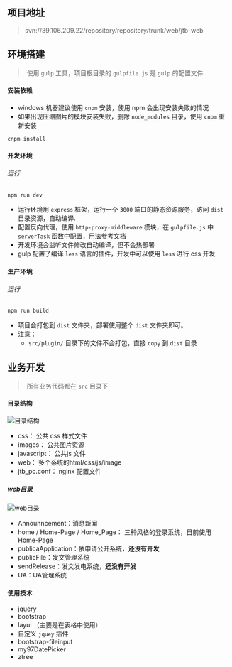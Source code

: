 ## 项目地址

> svn://39.106.209.22/repository/repository/trunk/web/jtb-web

## 环境搭建

> ​	使用 `gulp` 工具，项目根目录的 `gulpfile.js` 是 `gulp` 的配置文件

#### 安装依赖

- windows 机器建议使用 `cnpm` 安装，使用 npm 会出现安装失败的情况
- 如果出现压缩图片的模块安装失败，删除 `node_modules` 目录，使用 `cnpm` 重新安装

```bash
cnpm install 
```

#### 开发环境

###### 运行

```bash
npm run dev	
```

-  运行环境用 `express` 框架，运行一个 `3000` 端口的静态资源服务，访问 `dist` 目录资源，自动编译.
- 配置反向代理，使用 `http-proxy-middleware` 模块，在 `gulpfile.js` 中 `serverTask` 函数中配置，用法[参考文档](https://www.npmjs.com/package/http-proxy-middleware)
- 开发环境会监听文件修改自动编译，但不会热部署
- gulp 配置了编译 `less` 语言的插件，开发中可以使用 `less` 进行 css 开发

#### 生产环境

###### 运行

```bash
npm run build	
```

- 项目会打包到 `dist` 文件夹，部署使用整个 `dist` 文件夹即可。
- 注意：
    - `src/plugin/` 目录下的文件不会打包，直接 `copy` 到 `dist` 目录

## 业务开发

> ​	所有业务代码都在 `src` 目录下

#### 目录结构

![目录结构](https://raw.githubusercontent.com/wukang0718/mdImage/master/images/202008/25/105101-971246.png?token=AKCNZHYTQDOSVI2DIHMD6RS7IR6NE)

- css： 公共 css 样式文件
- images： 公共图片资源
- javascript： 公共js 文件
- web： 多个系统的html/css/js/image
- jtb_pc.conf： nginx 配置文件

##### web目录

![web目录](https://raw.githubusercontent.com/wukang0718/mdImage/master/images/202008/25/105410-985202.png?token=AKCNZH445NKHFMZRG4AXQPS7IR6Y6)

- Announncement：消息新闻
- home / Home-Page / Home_Page： 三种风格的登录系统，目前使用 Home-Page 
- publicaApplication：依申请公开系统，**还没有开发**
- publicFile：发文管理系统
- sendRelease：发文发电系统，**还没有开发**
- UA：UA管理系统

#### 使用技术

- jquery
- bootstrap
- layui （主要是在表格中使用）
- 自定义 `jquey`  插件
- bootstrap-fileinput
- my97DatePicker
- ztree